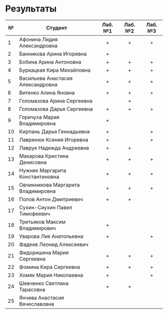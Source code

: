 # Результаты

| №   | Студент                            | Лаб. №1 | Лаб. №2 | Лаб. №3 |
| --- | ---------------------------------- | :-----: | :-----: | :-----: |
| 1   | Афонина Лидия Александровна        |    +    |    +    |    +    |
| 2   | Банникова Арина Игоревна           |    +    |         |         |
| 3   | Бобина Арина Антоновна             |    +    |    +    |    +    |
| 4   | Буркацкая Кира Михайловна          |    +    |    +    |    +    |
| 5   | Васильева Анастасия Александровна  |    +    |    +    |    +    |
| 6   | Витенко Алина Яновна               |    +    |    +    |    +    |
| 7   | Голомазова Арина Сергеевна         |         |    +    |         |
| 8   | Голомазова Дарья Сергеевна         |    +    |    +    |    +    |
| 9   | Горичуха Мария Владимировна        |    +    |         |         |
| 10  | Кирпань Дарья Геннадьевна          |    +    |         |    +    |
| 11  | Лавренюк Ксения Игоревна           |    +    |         |    +    |
| 12  | Лаврук Надежда Андреевна           |    +    |    +    |         |
| 13  | Макарова Кристина Денисовна        |    +    |    +    |    +    |
| 14  | Нужняк Маргарита Константиновна    |    +    |    +    |    +    |
| 15  | Овчинникова Маргарита Владимировна |    +    |    +    |    +    |
| 16  | Попов Антон Дмитриевич             |    +    |    +    |         |
| 17  | Сухин-Сиухин Павел Тимофеевич      |         |         |         |
| 18  | Третьяков Максим Владимирович      |    +    |         |         |
| 19  | Уварова Лия Анатольевна            |    +    |         |    +    |
| 20  | Фадеев Леонид Алексеевич           |         |         |         |
| 21  | Фидоришена Мария Сергеевна         |    +    |    +    |    +    |
| 22  | Фомина Кира Сергеевна              |    +    |    +    |    +    |
| 23  | Хомяк Мария Николаевна             |    +    |         |    +    |
| 24  | Шевченко Светлана Тарасовна        |    +    |    +    |         |
| 25  | Янчева Анастасия Вячеславовна      |         |         |         |
